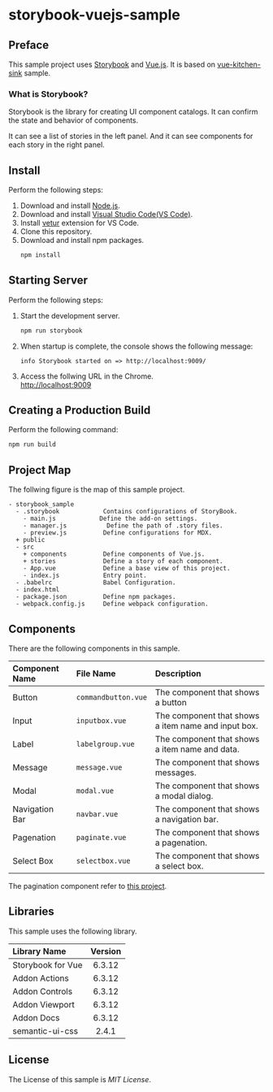 # storybook-vuejs-sample

## Preface
This sample project uses [Storybook](https://github.com/storybooks/storybook) and [Vue.js](https://vuejs.org/index.html). It is based on [vue-kitchen-sink](https://github.com/storybooks/storybook/tree/master/examples/vue-kitchen-sink) sample.

### What is Storybook?
Storybook is the library for creating UI component catalogs. It can confirm the state and behavior of components.

It can see a list of stories in the left panel. And it can see components for each story in the right panel.

## Install
Perform the following steps:
1. Download and install [Node.js](https://nodejs.org/en/).
1. Download and install [Visual Studio Code(VS Code)](https://code.visualstudio.com/).
1. Install [vetur](https://github.com/vuejs/vetur) extension for VS Code.
1. Clone this repository.
1. Download and install npm packages.
    ```bash
    npm install
    ```

## Starting Server
Perform the following steps:
1. Start the development server.
    ```bash
    npm run storybook
    ```
1. When startup is complete, the console shows the following message:
    ```
    info Storybook started on => http://localhost:9009/
    ```
1. Access the follwing URL in the Chrome.  
    [http://localhost:9009](http://localhost:9009)

## Creating a Production Build
Perform the following command:
```bash
npm run build
```

## Project Map
The follwing figure is the map of this sample project.

```
- storybook_sample
  - .storybook            Contains configurations of StoryBook.
    - main.js            Define the add-on settings.
    - manager.js           Define the path of .story files.
    - preview.js          Define configurations for MDX.
  + public
  - src
    + components          Define components of Vue.js.
    + stories             Define a story of each component.
    - App.vue             Define a base view of this project.
    - index.js            Entry point.
  - .babelrc              Babel Configuration.
  - index.html
  - package.json          Define npm packages.
  - webpack.config.js     Define webpack configuration.
```

## Components
There are the following components in this sample.

|Component Name|File Name|Description|
|:---|:---|:---|
|Button|``commandbutton.vue``|The component that shows a button|
|Input|``inputbox.vue``|The component that shows a item name and input box.|
|Label|``labelgroup.vue``|The component that shows a item name and data.|
|Message|``message.vue``|The component that shows messages.|
|Modal|``modal.vue``|The component that shows a modal dialog.|
|Navigation Bar|``navbar.vue``|The component that shows a navigation bar.|
|Pagenation|``paginate.vue``|The component that shows a pagenation.|
|Select Box|``selectbox.vue``|The component that shows a select box.|

The pagination component refer to [this project](https://github.com/lokyoung/vuejs-paginate/blob/master/src/components/Paginate.vue).

## Libraries
This sample uses the following library.

|Library Name|Version|
|:---|:---:|
|Storybook for Vue|6.3.12|
|Addon Actions|6.3.12|
|Addon Controls|6.3.12|
|Addon Viewport|6.3.12|
|Addon Docs|6.3.12|
|semantic-ui-css|2.4.1|

## License
The License of this sample is *MIT License*.
